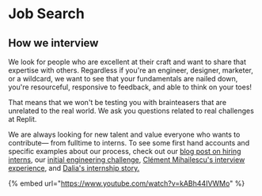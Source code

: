 # Job Search

## How we interview

We look for people who are excellent at their craft and want to share that expertise with others. Regardless if you're an engineer, designer, marketer, or a wildcard, we want to see that your fundamentals are nailed down, you're resourceful, responsive to feedback, and able to think on your toes!

That means that we won't be testing you with brainteasers that are unrelated to the real world. We ask you questions related to real challenges at Replit.

We are always looking for new talent and value everyone who wants to contribute— from fulltime to interns. To see some first hand accounts and specific examples about our process, check out our [blog post on hiring interns](https://blog.replit.com/intern-interview), our [initial engineering challenge](https://otcatchup.util.repl.co/), [Clément Mihailescu's interview experience](https://www.youtube.com/watch?v=kABh44IVWMo), and [Dalia's internship story.](https://daliaawad28.medium.com/my-experience-as-a-gazan-girl-getting-into-silicon-valley-companies-488062d769a1)

{% embed url="https://www.youtube.com/watch?v=kABh44IVWMo" %}
